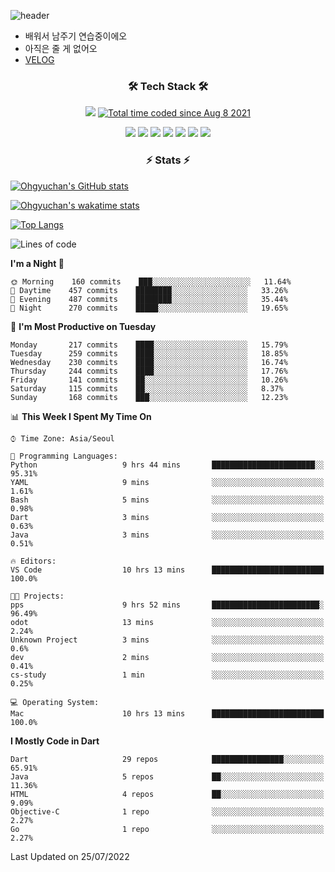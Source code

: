 <!--
**Ohgyuchan/Ohgyuchan** is a ✨ _special_ ✨ repository because its `README.md` (this file) appears on your GitHub profile.

Here are some ideas to get you started:

- 🔭 I’m currently working on ...
- 🌱 I’m currently learning ...
- 👯 I’m looking to collaborate on ...
- 🤔 I’m looking for help with ...
- 💬 Ask me about ...
- 📫 How to reach me: ...
- 😄 Pronouns: ...
- ⚡ Fun fact: ...
-->
![header](https://capsule-render.vercel.app/api?type=soft&color=auto&height=150&section=header&text=Ohgyuchan&fontSize=80&animation=twinkling)
<!-- ### Hi there 👋 -->
  * 배워서 남주기 연습중이에오
  * 아직은 줄 게 없어오
  * [VELOG](https://velog.io/@terman)



<h3 align="center"><b>🛠 Tech Stack 🛠</b></h3>

<p align="center">
<a href="https://hits.seeyoufarm.com"><img src="https://hits.seeyoufarm.com/api/count/incr/badge.svg?url=https%3A%2F%2Fgithub.com%2FOhgyuchan&count_bg=%2379C83D&title_bg=%23555555&icon=&icon_color=%23E7E7E7&title=visitors+%F0%9F%99%8C&edge_flat=false"/></a> <a href="https://wakatime.com/@9d35e6a9-2400-4e9b-b741-9597e6de1373"><img src="https://wakatime.com/badge/user/9d35e6a9-2400-4e9b-b741-9597e6de1373.svg" alt="Total time coded since Aug 8 2021" /></a></b>


<p align="center">
<!-- <img src="https://img.shields.io/badge/HTML5-E34F26?style=flat-square&logo=HTML5&logoColor=white"/></a> &nbsp -->
<!-- <img src="https://img.shields.io/badge/CSS3-1572B6?style=flat-square&logo=CSS3&logoColor=white"/></a> &nbsp -->
<!-- <img src="https://img.shields.io/badge/JavaScript-F7DF1E?style=flat-square&logo=JavaScript&logoColor=white"/></a> &nbsp -->
<!-- <img src="https://img.shields.io/badge/Node.js-339933?style=flat-square&logo=Node.js&logoColor=white"/></a> &nbsp -->
<img src="https://img.shields.io/badge/Android-3DDC84?style=flat-square&logo=Android&logoColor=white"/></a> 
<img src="https://img.shields.io/badge/Flutter-02569B?style=flat-square&logo=Flutter&logoColor=white"></a> 
<img src="https://img.shields.io/badge/Dart-0175C2?style=flat-square&logo=Dart&logoColor=white"></a> 
<!-- <img src="https://img.shields.io/badge/R-0175C2?style=flat-square&logo=R&logoColor=white"></a> &nbsp -->
<!-- <img src="https://img.shields.io/badge/MongoDB-47A248?style=flat-square&logo=MongoDB&logoColor=white"/></a> &nbsp -->
<!-- <img src="https://img.shields.io/badge/MySQL-4479A1?style=flat-square&logo=MySQL&logoColor=white"/></a> &nbsp -->
<img src="https://img.shields.io/badge/c++-00599C?style=flat-square&logo=c%2B%2B&logoColor=white"/></a> 
<img src="https://img.shields.io/badge/python-0175C2?style=flat-square&logo=python&logoColor=white"></a> 
<img src="https://img.shields.io/badge/github-181717?style=flat-square&logo=github&logoColor=white"></a> 
<img src="https://img.shields.io/badge/unity-FCC624?style=flat-square&logo=unity&logoColor=black"></a> 
<!-- <img src="https://img.shields.io/badge/Amazon AWS-232F3E?style=flat-square&logo=Amazon%20AWS&logoColor=white"/></a> &nbsp </p> -->
</b>

<h3 align="center"><b>⚡️ Stats ⚡️</b></h3>


[![Ohgyuchan's GitHub stats](https://github-readme-stats.vercel.app/api?username=Ohgyuchan&count_private=true&include_all_commits=true&show_icons=true&theme=buefy)](https://github.com/anuraghazra/github-readme-stats)

[![Ohgyuchan's wakatime stats](https://github-readme-stats.vercel.app/api/wakatime?username=TermanOh&layout=compact&theme=buefy)](https://github.com/anuraghazra/github-readme-stats)

[![Top Langs](https://github-readme-stats.vercel.app/api/top-langs/?username=Ohgyuchan&layout=compact&exclude_repo=unity_example&theme=buefy)](https://github.com/Ohgyuchan/github-readme-stats)
  
<!--START_SECTION:waka-->
![Lines of code](https://img.shields.io/badge/From%20Hello%20World%20I%27ve%20Written-1.2%20million%20lines%20of%20code-blue)

**I'm a Night 🦉** 

```text
🌞 Morning    160 commits    ███░░░░░░░░░░░░░░░░░░░░░░   11.64% 
🌆 Daytime    457 commits    ████████░░░░░░░░░░░░░░░░░   33.26% 
🌃 Evening    487 commits    ████████░░░░░░░░░░░░░░░░░   35.44% 
🌙 Night      270 commits    █████░░░░░░░░░░░░░░░░░░░░   19.65%

```
📅 **I'm Most Productive on Tuesday** 

```text
Monday       217 commits    ████░░░░░░░░░░░░░░░░░░░░░   15.79% 
Tuesday      259 commits    ████░░░░░░░░░░░░░░░░░░░░░   18.85% 
Wednesday    230 commits    ████░░░░░░░░░░░░░░░░░░░░░   16.74% 
Thursday     244 commits    ████░░░░░░░░░░░░░░░░░░░░░   17.76% 
Friday       141 commits    ██░░░░░░░░░░░░░░░░░░░░░░░   10.26% 
Saturday     115 commits    ██░░░░░░░░░░░░░░░░░░░░░░░   8.37% 
Sunday       168 commits    ███░░░░░░░░░░░░░░░░░░░░░░   12.23%

```


📊 **This Week I Spent My Time On** 

```text
⌚︎ Time Zone: Asia/Seoul

💬 Programming Languages: 
Python                   9 hrs 44 mins       ███████████████████████░░   95.31% 
YAML                     9 mins              ░░░░░░░░░░░░░░░░░░░░░░░░░   1.61% 
Bash                     5 mins              ░░░░░░░░░░░░░░░░░░░░░░░░░   0.98% 
Dart                     3 mins              ░░░░░░░░░░░░░░░░░░░░░░░░░   0.63% 
Java                     3 mins              ░░░░░░░░░░░░░░░░░░░░░░░░░   0.51%

🔥 Editors: 
VS Code                  10 hrs 13 mins      █████████████████████████   100.0%

🐱‍💻 Projects: 
pps                      9 hrs 52 mins       ████████████████████████░   96.49% 
odot                     13 mins             ░░░░░░░░░░░░░░░░░░░░░░░░░   2.24% 
Unknown Project          3 mins              ░░░░░░░░░░░░░░░░░░░░░░░░░   0.6% 
dev                      2 mins              ░░░░░░░░░░░░░░░░░░░░░░░░░   0.41% 
cs-study                 1 min               ░░░░░░░░░░░░░░░░░░░░░░░░░   0.25%

💻 Operating System: 
Mac                      10 hrs 13 mins      █████████████████████████   100.0%

```

**I Mostly Code in Dart** 

```text
Dart                     29 repos            ████████████████░░░░░░░░░   65.91% 
Java                     5 repos             ██░░░░░░░░░░░░░░░░░░░░░░░   11.36% 
HTML                     4 repos             ██░░░░░░░░░░░░░░░░░░░░░░░   9.09% 
Objective-C              1 repo              ░░░░░░░░░░░░░░░░░░░░░░░░░   2.27% 
Go                       1 repo              ░░░░░░░░░░░░░░░░░░░░░░░░░   2.27%

```



 Last Updated on 25/07/2022
<!--END_SECTION:waka-->


